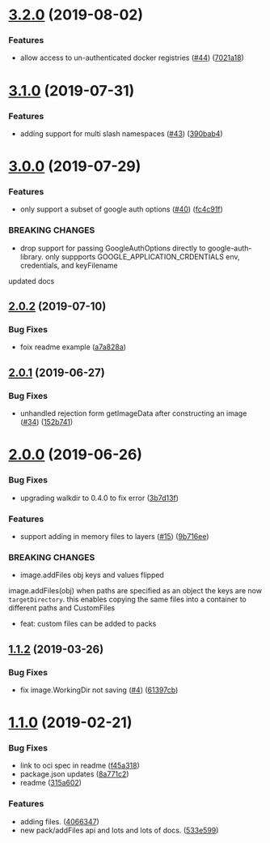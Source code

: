 # [3.2.0](https://github.com/google/nodejs-container-image-builder/compare/v3.1.0...v3.2.0) (2019-08-02)


### Features

* allow access to un-authenticated docker registries ([#44](https://github.com/google/nodejs-container-image-builder/issues/44)) ([7021a18](https://github.com/google/nodejs-container-image-builder/commit/7021a18))



# [3.1.0](https://github.com/google/nodejs-container-image-builder/compare/v3.0.0...v3.1.0) (2019-07-31)


### Features

* adding support for multi slash namespaces ([#43](https://github.com/google/nodejs-container-image-builder/issues/43)) ([390bab4](https://github.com/google/nodejs-container-image-builder/commit/390bab4))



# [3.0.0](https://github.com/google/nodejs-container-image-builder/compare/v2.0.2...v3.0.0) (2019-07-29)


### Features

* only support a subset of google auth options ([#40](https://github.com/google/nodejs-container-image-builder/issues/40)) ([fc4c91f](https://github.com/google/nodejs-container-image-builder/commit/fc4c91f))


### BREAKING CHANGES

* drop support for passing GoogleAuthOptions directly to
google-auth-library. only suppports GOOGLE_APPLICATION_CRDENTIALS env,
credentials, and keyFilename

updated docs



## [2.0.2](https://github.com/google/nodejs-container-image-builder/compare/v2.0.1...v2.0.2) (2019-07-10)


### Bug Fixes

* foix readme example ([a7a828a](https://github.com/google/nodejs-container-image-builder/commit/a7a828a))



## [2.0.1](https://github.com/google/nodejs-container-image-builder/compare/v2.0.0...v2.0.1) (2019-06-27)


### Bug Fixes

* unhandled rejection form getImageData after constructing an image ([#34](https://github.com/google/nodejs-container-image-builder/issues/34)) ([152b741](https://github.com/google/nodejs-container-image-builder/commit/152b741))



# [2.0.0](https://github.com/google/nodejs-container-image-builder/compare/v1.1.2...v2.0.0) (2019-06-26)


### Bug Fixes

* upgrading walkdir to 0.4.0 to fix error ([3b7d13f](https://github.com/google/nodejs-container-image-builder/commit/3b7d13f))


### Features

* support adding in memory files to layers ([#15](https://github.com/google/nodejs-container-image-builder/issues/15)) ([9b716ee](https://github.com/google/nodejs-container-image-builder/commit/9b716ee))


### BREAKING CHANGES

* image.addFiles obj keys and values flipped

image.addFiles(obj)
when paths are specified as an object the keys are now `targetDirectory`.
this enables copying the same files into a container to different paths and CustomFiles

* feat: custom files can be added to packs



## [1.1.2](https://github.com/google/nodejs-container-image-builder/compare/v1.1.0...v1.1.2) (2019-03-26)


### Bug Fixes

* fix image.WorkingDir not saving ([#4](https://github.com/google/nodejs-container-image-builder/issues/4)) ([61397cb](https://github.com/google/nodejs-container-image-builder/commit/61397cb))



# [1.1.0](https://github.com/google/nodejs-container-image-builder/compare/4066347...v1.1.0) (2019-02-21)


### Bug Fixes

* link to oci spec in readme ([f45a318](https://github.com/google/nodejs-container-image-builder/commit/f45a318))
* package.json updates ([8a771c2](https://github.com/google/nodejs-container-image-builder/commit/8a771c2))
* readme ([315a602](https://github.com/google/nodejs-container-image-builder/commit/315a602))


### Features

* adding files. ([4066347](https://github.com/google/nodejs-container-image-builder/commit/4066347))
* new pack/addFiles api and lots and lots of docs. ([533e599](https://github.com/google/nodejs-container-image-builder/commit/533e599))



